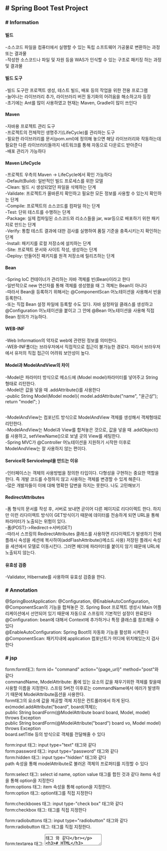 <h2># Spring Boot Test Project</h2>

<h3># Information</h3>

<h4>빌드</h4>
-소스코드 파일을 컴퓨터에서 실행할 수 있는 독립 소프트웨어 가공물로 변환하는 과정 또는 결과물</br>
-작성한 소스코드나 파일 및 자원 등을 WAS가 인식할 수 있는 구조로 패키징 하는 과정 및 결과물

<h4>빌드 도구</h4>
-빌드 도구란 프로젝트 생성, 테스트 빌드, 배포 등의 작업을 위한 전용 프로그램</br>
-늘어나는 라이브러리 추가, 라이브러리 버전 동기화의 어려움을 해소하고자 등장</br>
-초기에는 Ant를 많이 사용하였고 현재는 Maven, Gradle이 많이 쓰인다</br>

<h4>Maven</h4>
-자바용 프로젝트 관리 도구</br>
-프로젝트의 전체적인 생명주기(LifeCycle)를 관리하는 도구</br>
-필요한 라이브러리를 문서(pom.xml)에 정의해 놓으면 해당 라이브러리와 작동하는데 필요한 다른 라이브러리들까지 네트워크를 통해 자동으로 다운로드 받아준다</br>
-배포 관리가 가능하다</br>

<h4>Maven LifeCycle</h4>
-프로젝트 우측의 Maven -> LifeCycle에서 확인 가능하다</br>
-Default(Build): 일반적인 빌드 프로세스를 위한 모델</br>
-Clean: 빌드 시 생성되었던 파일을 삭제하는 단계</br>
-Validate: 프로젝트가 올바른지 확인하고 필요한 모든 정보를 사용할 수 있는지 확인하는 단계</br>
-Compile: 프로젝트의 소스코드를 컴파일 하는 단계</br>
-Test: 단위 테스트를 수행하는 단계</br>
-Package: 실제 컴파일된 소스코드와 리소스들을 jar, war등으로 배포하기 위한 패키지로 만드는 단계</br>
-Verify: 통합 테스트 결과에 대한 검사를 실행하여 품질 기준을 충족시키는지 확인하는 단계</br>
-Install: 패키지를 로컬 저장소에 설치하는 단계</br>
-Site: 프로젝트 문서와 사이트 작성, 생성하는 단계</br>
-Deploy: 만들어진 패키지를 원격 저장소에 릴리즈하는 단계</br>

<h4>Bean</h4>
-Spring IoC 컨테이너가 관리하는 자바 객체를 빈(Bean)이라고 한다</br>
-일반적으로 new 연산자를 통해 객체를 생성했을 때 그 객체는 Bean이 아니다</br>
-따라서 Bean을 등록하기 위해서는 @ComponentScan 어노테이션을 사용해서 빈을 등록한다.</br>
-또는 직접 Bean 설정 파일에 등록할 수도 있다. 자바 설정파일 클래스를 생성하고 @Configuration 어노테이션을 붙이고 그 안에 @Bean 어노테이션을 사용해 직접 Bean 정의가 가능하다.</br>

<h4>WEB-INF</h4>
-Web Information의 약자로 web에 관련된 정보를 의미한다.</br>
-WEB-INF폴더는 브라우저에서 직접적으로 접근이 불가능한 경로다. 따라서 브라우저에서 유저의 직접 접근이 어려워 보안성이 높다.</br>

<h4>Model과 ModelAndView의 차이</h4>
-Model은 파라미터 방식으로 메소드에 (Model model)파라미터를 넣어주고 String 형태로 리턴한다.</br>
-Model은 값을 넣을 때 .addAttribute()를 사용한다</br>
-public String Model(Model model){ model.addAttribute("name", "윤근상"); return "model"; }</br></br>

-ModelAndView는 컴포넌트 방식으로 ModelAndView 객체를 생성해서 객체형태로 리턴한다.</br>
-ModelAndView는 Model과 View를 합쳐놓은 것으로, 값을 넣을 때 .addObject()를 사용하고, setViewName()으로 보낼 곳의 View를 세팅한다.</br>
-Spring MVC가 @Controller 어노테이션을 지원하기 시작한 이후로 ModelAndView는 잘 사용하지 않는 편이다.</br>

<h4>Service와 ServiceImpl을 만드는 이유</h4>
-인터페이스는 객체의 사용방법을 정의한 타입이다. 다형성을 구현하는 중요한 역할을 한다. 즉 개발 코드를 수정하지 않고 사용하는 객체를 변경할 수 있게 해준다.</br>
-많은 개발자들이 이에 대해 명확한 답변을 하지는 못한다. 나도 고민해보기</br>

<h4>RedirectAttributes</h4>
-폼 형식의 문서를 작성 후, 서버로 보내면 곧이어 다른 페이지로 리다이렉트 한다. 하지만 이런 리다이렉트 방식이 GET방식이기 때문에 데이터를 전송하게 되면 URL을 통해 파라미터가 노출되는 위험이 있다.</br>
-폼(POST)->Redirect->서버(GET)</br>
-따라서 스프링의 RedirectAttributes 클래스를 사용하면 리다이렉트가 발생하기 전에 플래시 속성을 세션에 복사하여(addFlashAttribute()메소드 사용) 저장된 플래시 속성을 세션에서 모델로 이동시킨다. 그러면 헤더에 파라미터를 붙이지 않기 떄문에 URL에 노출되지 않는다.</br>

<h4>유효성 검증</h4>
-Validator, Hibernate를 사용하여 유효성 검증을 한다.</h4>


<h3># Annotation</h3>

@SpringBootApplication: @Configuration, @EnableAutoConfiguration, @ComponentScan의 기능을 합쳐놓은 것. Spring Boot 프로젝트 생성시 Main 어플리케이션에서 선언되어 있기 때문에 자동으로 스프링의 기본적인 설정이 완료된다</br>
@Configuration: bean에 대해서 Context에 추가하거나 특정 클래스를 참조해올 수 있다</br>
@EnableAutoConfiguration: Spring Boot의 자동화 기능을 활성화 시켜준다</br>
@ComponentScan: 패키지내에 application 컴포넌트가 어디에 위치해있는지 검사한다</br>



<h3># jsp</h3>

form:form태그: form id= "command" action="{page_url}" method="post"와 같다</br>
commandName, ModelAttribute: 폼에 있는 요소의 값을 채우기위한 객체를 찾을때 사용할 이름을 지정한다. 스프링 5버전 이후로는 commandName에서 에러가 발생하기 때문에 ModelAttribute옵션을 사용한다.</br>
form태그의 요소에 값을 제공할 객체 지정은 컨트롤러에서 하게 된다.</br> 
ex)model.addAttribute("board", board(객체)); </br>
public String boardForm(@ModelAttribute board board, Model, model) throws Exception</br>
public String boardForm(@ModelAttribute("board") board vo, Model model) throws Exception</br>
board.setTitle 등의 방식으로 객체를 전달해줄 수 있다</br>

form:input 태그: input type="text" 태그와 같다</br>
form:password 태그: input type="password" 태그와 같다</br>
form:hidden 태그: input type="hidden" 태그와 같다</br>
path 속성을 통해 modelAttribute로 불러온 객체의 프로퍼티를 지정할 수 있다</br>

form:select 태그: select id name, option value 태그를 합친 것과 같다 items 속성을 통해 option을 지정한다</br>
form:options 태그: item 속성을 통해 option을 지정한다.</br>
form:option 태그:  option태그를 직접 지정한다</br>

form:checkboxes 태그: input type-"check box" 태그와 같다</br>
form:checkbox 태그: 태그를 직접 지정한다</br>

form:radiobuttons 태그: input type="radiobutton" 태그와 같다</br>
form:radiobutton 태그: 태그를 직접 지정한다.</br>

form:textarea 태그: <textarea>태그 와 같다</br>


<h3># HTML</h3>
-ul: unordered list, 순서 없이 나타내는 리스트</br>
-ol: ordered list, 숫자 순서대로 나타내는 리스트</br>

oracle연결이 안될시
maven 웹 페이지에서 ojdbc7.jar(12.1.0.2.0) 다운 후 WEB-INF/lib에 넣기<br>
maven에 dependency 추가
        <dependency>
            <groupId>oracle.jdbc</groupId>
            <artifactId>OracleDriver</artifactId>
            <version>12.1.0.2.0</version>
            <scope>system</scope>
            <systemPath>${basedir}/src/main/webapp/WEB-INF/lib/ojdbc7.jar</systemPath>
        </dependency>


## ch3.Using Spring Boot

### 3.1. Build System
Dependency 관리를 위해 빌드 도구를 선택한다. 추천하는 도구는 **Maven**과 **Gradle**이 있다.

#### 3.1.1. Maven
        -통합테스트를 실행하기 전에 실행가능한 jar, war를 패키징하고, spring boot 애플리케이션을 
        실행하고, 빌드정보를 생성한다
        -필요한 라이브러리를 특정 문서(pom.xml)에 정의해 놓으면 내가 사용할 라이브러리 뿐만 아니라
        해당 라이브러리가 작동하는데 필요한 다른 라이브러리들까지 관리하여 네트워크를 통해
        자동으로 다운 받는다
        -스프링 부트 의존관계는 org.springframework.boot groupId를 사용한다. 

[참조문서1]: https://goddaehee.tistory.com/199
[참조문서2]: https://docs.spring.io/spring-boot/docs/2.4.0-SNAPSHOT/maven-plugin/reference/htmlsingle/#using
참조
[https://goddaehee.tistory.com/199][참조문서1] </br>
[https://docs.spring.io/spring-boot/docs/2.4.0-SNAPSHOT/maven-plugin/reference/htmlsingle/#using][참조문서2]

#### 3.1.2. Gradle
        -Groovy 기반의 빌드도구이다. Maven의 pom.xml을 Gradle로 변환도 가능하며 Maven의 중앙 저장소도 지원하기 때문에 라이브러리를 모두 그대로 가져다 사용 가능하다
        -compile("org.springframework.boot:groupId)의 형식으로 의존성을 설정한다
        
[참조문서3]: https://docs.spring.io/spring-boot/docs/2.4.0-SNAPSHOT/maven-plugin/reference/htmlsingle/
참조
[https://docs.spring.io/spring-boot/docs/2.4.0-SNAPSHOT/maven-plugin/reference/htmlsingle/][참조문서3]

#### 3.1.3. Ant
        -긴 스크립트 작성을 해야하기 때문에 안쓰는 추세
        
#### 3.1.4. starter
starter 의존성은 spring-boot-starter-* 의 네이밍 구조를 를 갖는다
        
### 3.2. Structuring Your Code
기존의 Spring은 web.xml문서를 통해 메타정보를 활용,

CLI, GUI, NUI
제약사항, 시스템을 설계하거나 구현할 때 관련되는 기술이나 표준, 규정들을 의미한다 개발과 관련된 정책이나, 업무 규칙, 특정 소프트웨어나 프로그램의 사용, 데이터 사용과 관련된 제약 등에 대한 기술 제약사항, 개발할 때 적용할 업무 영역의 표준이나 법규의 표준 적합 제약사항으로 날ㅏ태==

u1개발도구 분류: 화면설계(파워포인트, 스토리보드, 와이어프레임, 목업) 
와이어프레임: 기획 단계에서 페이지 레이아웃이나 화면 이동, 구성요소에 대한 내용을 기술한 문서
스토리보드: 와이어프레임의 내용에 디스크립션 등을 포함한 설계 문서이다.
목업: 설계 단계에서 실제 화면과 같은 형태의 모형이다.
프로토타입: 인터렉션(상호작용)이 포함되어 테스트가 가능한 형태이다.
UI디자인: 화면의 모양이나 기능 등을 표현하는 것이다.
Ui설계서: 웹 사이트의 페이지 구성요소를 기록한 설계도이다. 정적인 형태의 화면 혀태로 와이어프레임이나 목입등을 이용하여 작업한다.

사용성: 특정한 목적을 성취하고자 하는 특정 사용자들에 의해 어떤 제품이 사용될 때와 같은 특정한 맥락의 사용에서의 효과성, 효율성, 만족도에 관한 것이다.
유용성: 사용자가 업무를 수행하는 데 있어 얼마나 정확하게 수행할 수 있는지를 나타내는 것이다.
정보구조: 설계 단계에서 사이트를 구성하는 처리 내용이나 메뉴의 구조를 표현함으로써 사이트의 구조를 파악해 줄 수 있도록 하는 것으로 시미트 맵이라고도 한다.
정보구조를 표현하는 방법에 따라, 계층적 구조, 계열 구조, 그리드 구조, 네트워크 구조비게이션: 네빅
네비게이션: 사용자가 사이트에서 원하는 정보를 찾도록 안내하는 것이다. 사이트맵과 관계가 있고 설계나 구현할 때 사용자가 중심이 되어야 한다, 네비게이션은 메뉴, 버튼, 링크 등으로 구성되며 이들 구성요소는 모든 페이지에서 일관성을 지켜 사용자로 하여금 혼동되지 않도록 하고, 사용자가 직권적으로 자신이 찾고 있는 정보를 알고 찾아간ㄴ 데 도둠을 줄 수 있도록  설계되어야 한다
유스케이스: 사용자 측면에서의 요구사항이며 주로 기능 개선에 대한 내용으로, 사용자가 원하는 목표를 위하여 시스템에서 수행해야하는 내용을 기술한다, 유스케이스에 기록된 내용을 토대로 실제 수행 방법을 구현하게 되다. 사용자에게 있어 외부 시스템이나 서브 시스템과의 의사소통 수단으로 사용된다. 하나의 단위 업무에 대한 독립적인 기능을 수행할 수 있도록 표현한다
UI구현지침 확인
W3C: 월드 와이드 웹을 위한 표준을 개발하고 장려하는 국제적인 컨소시엄 조직으로, W3C의 설립 취지는 웹의 지속적인 성장을 도모하는 프로토콜과 가이드라인을 개발하여 월드 와이드 웹의 모든 잠재력을 이끌어 낸다는 목적에서 찾을 수 있다.
한국형 웹 콘텐츠 접근성 지침: KWCAG, 장애인이 비장애인과 동등하게 웹 콘텐츠에 접근할 수 있도록 웹 콘텐츠를 제작하는 방법에 관하여 기술한 것이다. 웹 콘텐츠 저작자 및 개발자, 웹사이트 설계자 등이 장애인 접근성을 준수하여 콘텐츠를 쉽게 제작할 수 있도록 돕는 지침들을 제공하는 것이 목적이다. 기존의 인터넷 웹 콘텐츠 접근성 지침에 해외 웹 관련 표준 및 기술 동향을 최대한 반영하여 개정한 것ㅇ것이다 해외의 웹 콘텐츠 접근성 가이드라인 2.0을 국내에 맞게 반영한 것이다.
전자정부 웹 표준 준수 지침: 전자정부 웹 사이트 이용자가 특정 운영 체제나 웹 브라우저에 상관없이 접속할 수 있도록 전부에서 전자정부시스템 구축 시 반영해야하는 최소한의 규약을 정의한 것이다.
웹의 3요소: 웹표준, 웹에서 사용되는 기술이나 규칙을 의미하며, 웹사이트를 작성할때 이용하는 HTML, CSS, JavaScript 등에 대한 규정과 다른 기종이나 다른 플랫폼에서도 웹페이지가 구현되도록 제작하는 기법 등을 표함한다. 웹 접근성, 어떠한 사용자(장애인 노인 등), 어떠한 기술 환경에서도 사용자가 전문적인 능력 없이 웹사이트에서 제공하는 모든 정보에 접근할 수 있도록 보장하는 것을 뜻한다. 사용자 웹 접근성이란 모든 사용자가 웹 콘텐츠에 보다 손쉽게 접근할 수 있도록 웹 접근성 지침을 준수하여 설계하고, 실사용성을 고려하여 웹 사이트를 구현하였는지 여부의 수준을 의미한다. 웹호환성, 서비스 이용자 단말기의 하드웨어 및 소프트웨어 환경이 다른 경우에도 동등한 서비스를 제공하는 것을 의미한다.
UI구현
서버와 클라이언트
서버: 클라이언트에게 네트워크를 통해 정보나 서비스를 제공하는 컴퓨터 또는 프로그램이다.
웹서버는 웹 브라우저(클라이언트)로부터 HTTP요청을 받아들이고, HTML문서를 ㅂㄴ환한다. 웹서버의 기능은 HTML, 문서(웹 페이지)를 클라이언트로 전달하는 것이다. HTML 문서(웹 페이지)에는 그림, CSS, 자바스크립트가 포함된다. 콘텐츠 제공뿐 아니라 클라이언트로부터 콘텐츠를 전달 받는 것도 웹 서버의 기능에 속한다. 서버 프로그램의 대표적인 종류에는 Apache, IIS, ngmix, GWS등이 있다.
클라이언트: 네트워크를 통하여 다른 서버 시스템 상의 컴퓨터에 원격 서비스에 접속할 수 있는 응용 프로그램이나 서비스를 클라이언트라고 한다. 웹 브라우저에 URL을 입력하여 그 URL에 해당하는 웹 서버로 웹 페이지에 대한 요청을 전달하는 것이 클라이언트의 기능이다. 클라이언트의 대표적인 종류로는 파이어폭스, 크로 ㅁIE드잉 있다
웹 사이트와 웹 페이지: 웹 사이트는 인터넷 프로토콜 기반의 네트워크에서 URll을 통하여 보이는 웹 페이지들의 의미 있는 묶음이다. 웹페이지는 월드 와이드 웹 상에 있는 개개의 문서를 의미한다. 
HTML: HTML은 마크업 언어로서 웹 페이지를 표현하는 언어이다. <!DOCTYPE html> 웹페이지가 HTML5 문서임을 의미. HTML5에는 반드시 표기해야 함. <html>~</html> HTML문서의 시작과 끝을 의미, <head> ~ </head> 스타일과 스크립트를 선언하는 부분, <title> ~ </title> 브라우저의 제목 표시, <body> ~ </body> 사용자에게 보여주는 실제 내용이 구현되는 부분, HTML의 모든 태그는 시작과 끝 태그로 이루어진다. HTML 태그에는 속성을 지정할 수 있다. 웹 브라우저에 보여지는 내용들을 표현한다. Header, 해당 페이지의 헤더 영역을 지정하고 주로 로고나 회사명, 사이트 맵, 로그인/회원가입 버튼, 검색 버튼 등이 위치한다. Navigation, 본문의 주요 내비게이션(메인 매뉴) 영역을 지정한다. Section, 해당 페이지 콘텐츠 영역을 지정할 때 사용하며 헤더, 푸터 태그와 비교해서 영역을 구분 지정할 때 사용한다. Article, 독립적인 콘텐츠 항목에 대한 영역을 지정할 떄 사용한다. Aside, 본문 내용 이외에 표현하고자 하는 기타 내용이 있을 경우에 영역을 지정할 때 사용하거나 서브 메뉴를 표시하고자 할 때 사용하기도 한다. Footer 본문 내용의  아래에 위치하도록 지정하여 주로 개인정보 보호정채그 회사 주소 등을 작성한다. 
CSS, 웹 페이지 전체의 일관성을 유지할 수 있도록 스타일을 미리 저장해 둔 시트를 의미한다. 웹 페이지를 HTML로만 작성할 경우에는 스타일 변경에 제약이 있으나, 스타일을 미리 저장해 두고 일부 내용이 스타일을 변경할 때 전체 페이지의 내용을 한꺼번에 처리할 수 있어 간편하고 페이지의 일관성을 유지할 수 있다.
CSS는 HTML 문서 내에 작성되거나 외부 파일 형태로 작성 가능하며,  CSS문법은 다음의 예와 같이 구성된다. 선택자는 스타일을 적용하기 위한 대상을 뜻하며, HTML 요소를 사용할 수도 있고 ID나 Class 형태로 정의할 수도 있다. 스타일은 다양한 형태로 지정할 수 있으며 속성:값 형태로 지정한다. 
CSS 선택자, 공용선택자, HTML 요소를 선택자로 하여 스타일을 적용할 수 있으며, 이 경우 해당 HTMl 요소 모두에 스타일이 적용된다. 태그선택자, 지정한 태그에 대하여 스타일이 적용된다. 클래스 선택자, 클래스 선택자를 활용하면 특정 HTML 요소들을 그룹화하여 스타일을 지정하는 것이 가능하다. 아이디 선택자, 특정 ID를 부여하여 ID에 스타일을 지정할 수 있다.
자바스크립트, 자바스크립트는 객체지향의 프로그래밍 언어로서 웹 브라우저에서 주로 사용된다, 자바스크립트를 이용하여 웹 페이지에서 발생하는 사용자 이벤트에 대한 처리가 가능하고, 자바스크립트의 내장 객체를 활용하면 다양한 형태의 웹 페이지를 구현할 수 있다.
자바스크립트느 HTML문서 내에서 <sciprt></script>태그를 통해 작성되고 작성되는 위치는 <head>영역, <body>영역이며 js확장자를 갖는 외부 파일 형태로 작성할 수 있다. 
<script>태그 내부의 자바스크립트 코드는 해당 HTML파일이 로딩될 때 한 번 실행된다. 이런 정적인 코드만을 사용할 경우 사용자 이벤트에 대한 다양한 처리에 어려움이 있으며, 이 때문에 HTML에서는 HTML태그의 여러 속성을 통해 자바스크립트 코드를 처리할 수 있도록 하고 있다. onclick: 버튼과 같은 HMTL의 다양한 폼 요소에서 지원하며 사용자가 해당 요소를 클릭할 때 동작한다. 만일 onclick 핸들러가 false를 반환할 경우에는 해당 요소의 어떠한 기능도 수행하지 않는다. onmousedown, onmouseup, onclick 핸들러오 ㅏ유사하게 동작하지만, 마우스를 누를 때와 놓았을 때를 구분하여 동작할 수 있다는 점이 다르다. onmouseover, onmouseout, 마우스의 포인터가 해당 요소의 위로 올라오거나 벗어날 떄 구동한다 onchange, <input>, <select>, <textarea>요소에서 지원하며 해당 요소의 입력 포커스를 다른 곳으로 이동할 떄 구동한다. onload <body>태그에서 사용되며 해당 페이지와 해당 페이지에 연결된 외부 내용들이 완전히 로딩 되었을 때 구동한다.
DOM과 자바스크립트의 관계, DOM은 자바스크립트에서 HTML 페이지의 요소에 접근하거나 변경할 수 있도록 한다. 웹브라우저는 웹 페이지가 로딩될 때 해당 페이지에 대한 DOM을 생성하며 이 HTMl DOM은 해당 페이지의 요소들을 아래와 같이 계층 구조를 갖는 형태로 나열한다. HTML DOM을 통해 자바스크립트는 다음과 같이 구현할 수 있다. 해당 페이지의 요소 변경이나 추가 삭제 해당 페이지의 요소에 대한 속성 변경이나 추가 해당 페이지의 CSS 변경이나 추가 삭제, 새로운 HTML 이벤트의 생성
UI테스트
사용성테스트, 사용성 테스트 기법은 UI테스트에 대한 보편적인 방법으로, 크게 사용성 테스트에 대한 게획 수립, 사용성 테스트 설계, 사용성 테스트 수행과 결과 검토로 구분하여 진행된다. 사용자의 제품 만족도 제고 제품의 완성까지의 노력 대비 높은 효율성, 개발 생산성 대비 낮은 에러, 쉬운 학습 이해도, 높은 품질의 완성도 상승, 사용자 실수 최소화 등의 효과를 달성할 수 있다.        
특징, 사용자가 웹 사이트를 사용하는 것을 전제로 분석하여 사이트 구성 메뉴의 문제점과 요구사항의 반영 여부를 점검하는 것이다. 웹사이트가 개발된 조건을 바탕으로 사용자가 접근하고 이용하는 측면에서 선호할만한 웹사이트의 기능을 테스트하는 것이다. 사용자의 요구사항에 맞는 웹 사이트를 만들어 내기 위하여 구현 전체 절차에 사용자의 재 요구사항이 반영되도록 하는 것이다.
사용성 테스트의 주의사항, 사용성에만 치중한 나머지 고객의 감성적인 측면에 그칠 수 있다. 기본 기능이 정확히 구현되었는지 검사하는 기본적인 기능 테스트에 대한 누락이 발생하지 않도록 주의한다. 테스트에 참여하는 인원이 자율적으로 테스트할 수 있는 환경이어야 좋은 품질 보장이 가능하다. 테스트할 때 자세한 기능 설명, 구현 방법에 대해서 충분한 테스트가 가능하도록 제공되어야 한다. 테스트가 오랜 시간 진행될 경우 중간에 어떤 사유에서 지연되는지 체크해야 한다.        
사용성 테스트 과정, 계획 수립, 목적 평가 내용 분석 사용 환경 사용자 등을 분석한다. 테스트 설계, 진행 절차 작성, 테스트 참가자 결정, 테스트 항목의 평가 방향 결정, 다양한 평가 방법으로 설계한다. 테스트 실행 설계된 진행 절차대로 진행한다. 결과 보고서 작성, 평가에 사용된 데이터를 분류하고 분석하며 결과를 통해 문제점을 분석한 후 수정에 필요한 의견을 포함하여 보고서를 작성함으로써 피드백을 통해 오류를 수정하도록 한다.
테스트 케이스의 작성, 테스트 케이스는 어떤 실행 환경에서 어떤 입력 값들을 부여하여 원하는 결과가 정확히 나오는지를 판단할 수 있도록 작성한다.
유효성 검사, HTML 문서 작성 후 문법 등 지켜야 할 많은 규칙들이 있다. HTML의 문법은 생각보다 복잡해서 완전히 외우기 쉽지 않고 익숙해진 후에도 간혹 실수를 하게 된다. 따라서 가장 좋은 방법은 유효성 검사 프로그램을 사용하여 자신이 작성하고 있는 HTML 문서를 최대한 자주 검사하는 것이다.        
화살표 함수는 함수를 간략히 기술할 수 있다. this를 묶는 것이 가능하다. const calcSum = (a, b, c) => { const result = a + b + c; return result;}; 화살표 함수의 정의가 한 줄인 경우 {}와 return을 생략할 수 있다
const calcSum = Function (a, b, c) { const result = a + b + c; return result;}      
함수의 파라미터 초깃값 설정, function calcSum(price, tax = 0.1) { const result = price + price * tax } calcSum(10000) 결과: 11000 calucSum(10000, 0.5) 결과: 150000
정해지지 않은 파라미터의 개수를 가지는 함수는 ...을 이용하여 ...파라미터와 같은 방식으로 정의한다. function calcSum(...prices) { let result = 0; for(const value of prices) { result += value;} return result; } calcSum(10, 20) 결과 30, calcSum(100, 200 300); 결과 600
자바스크립트는 웹페이지의 텍스트나 스타일을 변경할 수 있다. 이와 같이 HTML각 요소에 접근하는 방식은 DOM 인터페이스로 정의되어 있다. DOM은 트리 구조를 사용하여 HTML문서를 다룬다. 

트리의 각 구성요소를 노드라고 한다. 노드는 자바스크립트에서 Node객체로 취급하며, 요소를 가져오거나 추가하는 작업이 가능하다. Node 객체의 속성과 메소드는 노드.속성과 노드.메소드로 접근이 가능하다. HTML문서 전체의 요소는 document를 사용해 가져올 수 있으며, 그 자체가 커다란 Node 객체가 된다.
노드는 요소노드(태그), 속성노드(태그 속성), 텍스트노드(일반 텍스트)종류가 있다.
요소노드는 자바스크립트에서 element객체로 취급하며 요소의 데이터를 변경하거나 CSS클래스를 변경하는 등의 작업이 가능하다. 
DOM과 node의 차이??

Pandas는 열 중심 데이터 분석 API,
from __future__ import print_function
import pandas as pd
pd.__version__
Pandas의 기본 데이터 구조는 두 가지 클래스로 구현된다
DataFrame은 행 및 이름 지정된 열이 포함된 관계형 데이터 테이블
Series는 하나의 열이다. DataFrame에는 하나 이상의 Series와 각 Series의 이름이 포함된다

Series를 만드는 법은 Series 객체를 생성하는 것이다
pd.Series(['one', 'two', 'three'])



















